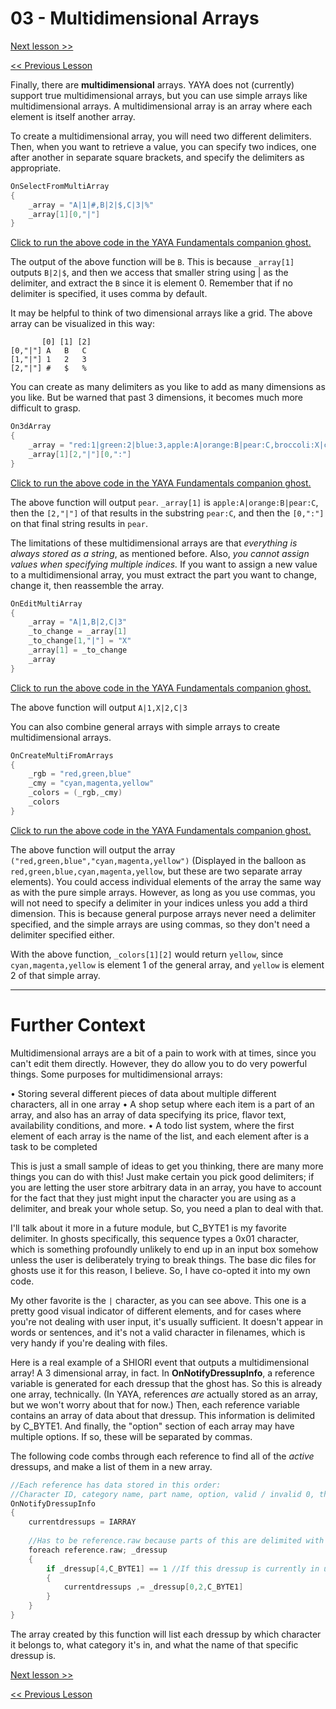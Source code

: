 # 03 - Multidimensional Arrays

[Next lesson >>]()

[<< Previous Lesson]()

Finally, there are **multidimensional** arrays. YAYA does not (currently) support true multidimensional arrays, but you can use simple arrays like multidimensional arrays. A multidimensional array is an array where each element is itself another array.

To create a multidimensional array, you will need two different delimiters. Then, when you want to retrieve a value, you can specify two indices, one after another in separate square brackets, and specify the delimiters as appropriate.

```c
OnSelectFromMultiArray
{
	_array = "A|1|#,B|2|$,C|3|%"
	_array[1][0,"|"]
}
```

[Click to run the above code in the YAYA Fundamentals companion ghost.](https://zichqec.github.io/s-the-skeleton/jump.html?url=x-ukagaka-link%3Atype%3Devent%26ghost%3DYAYA%20Fundamentals%26info%3DOnExample.M2.L3.SelectFromMultiArray)

The output of the above function will be `B`. This is because `_array[1]` outputs `B|2|$`, and then we access that smaller string using | as the delimiter, and extract the `B` since it is element 0. Remember that if no delimiter is specified, it uses comma by default.

It may be helpful to think of two dimensional arrays like a grid. The above array can be visualized in this way:

```
       [0] [1] [2]
[0,"|"] A   B   C
[1,"|"] 1   2   3
[2,"|"] #   $   %
```

You can create as many delimiters as you like to add as many dimensions as you like. But be warned that past 3 dimensions, it becomes much more difficult to grasp.

```c
On3dArray
{
	_array = "red:1|green:2|blue:3,apple:A|orange:B|pear:C,broccoli:X|celery:Y|corn:Z"
	_array[1][2,"|"][0,":"]
}
```

[Click to run the above code in the YAYA Fundamentals companion ghost.](https://zichqec.github.io/s-the-skeleton/jump.html?url=x-ukagaka-link%3Atype%3Devent%26ghost%3DYAYA%20Fundamentals%26info%3DOnExample.M2.L3.3dArray)

The above function will output `pear`. `_array[1]` is `apple:A|orange:B|pear:C`, then the `[2,"|"]` of that results in the substring `pear:C`, and then the `[0,":"]` on that final string results in `pear`.

The limitations of these multidimensional arrays are that *everything is always stored as a string*, as mentioned before. Also, *you cannot assign values when specifying multiple indices.* If you want to assign a new value to a multidimensional array, you must extract the part you want to change, change it, then reassemble the array.

```c
OnEditMultiArray
{
	_array = "A|1,B|2,C|3"
	_to_change = _array[1]
	_to_change[1,"|"] = "X"
	_array[1] = _to_change
	_array
}
```

[Click to run the above code in the YAYA Fundamentals companion ghost.](https://zichqec.github.io/s-the-skeleton/jump.html?url=x-ukagaka-link%3Atype%3Devent%26ghost%3DYAYA%20Fundamentals%26info%3DOnExample.M2.L3.EditMultiArray)

The above function will output `A|1,X|2,C|3`

You can also combine general arrays with simple arrays to create multidimensional arrays.

```c
OnCreateMultiFromArrays
{
	_rgb = "red,green,blue"
	_cmy = "cyan,magenta,yellow"
	_colors = (_rgb,_cmy)
	_colors
}
```

[Click to run the above code in the YAYA Fundamentals companion ghost.](https://zichqec.github.io/s-the-skeleton/jump.html?url=x-ukagaka-link%3Atype%3Devent%26ghost%3DYAYA%20Fundamentals%26info%3DOnExample.M2.L3.CreateMultiFromArrays)

The above function will output the array `("red,green,blue","cyan,magenta,yellow")` (Displayed in the balloon as `red,green,blue,cyan,magenta,yellow`, but these are two separate array elements). You could access individual elements of the array the same way as with the pure simple arrays. However, as long as you use commas, you will not need to specify a delimiter in your indices unless you add a third dimension. This is because general purpose arrays never need a delimiter specified, and the simple arrays are using commas, so they don't need a delimiter specified either.

With the above function, `_colors[1][2]` would return `yellow`, since `cyan,magenta,yellow` is element 1 of the general array, and `yellow` is element 2 of that simple array.

---

# Further Context

Multidimensional arrays are a bit of a pain to work with at times, since you can't edit them directly. However, they do allow you to do very powerful things. Some purposes for multidimensional arrays:

• Storing several different pieces of data about multiple different characters, all in one array
• A shop setup where each item is a part of an array, and also has an array of data specifying its price, flavor text, availability conditions, and more.
• A todo list system, where the first element of each array is the name of the list, and each element after is a task to be completed

This is just a small sample of ideas to get you thinking, there are many more things you can do with this! Just make certain you pick good delimiters; if you are letting the user store arbitrary data in an array, you have to account for the fact that they just might input the character you are using as a delimiter, and break your whole setup. So, you need a plan to deal with that.

I'll talk about it more in a future module, but C_BYTE1 is my favorite delimiter. In ghosts specifically, this sequence types a 0x01 character, which is something profoundly unlikely to end up in an input box somehow unless the user is deliberately trying to break things. The base dic files for ghosts use it for this reason, I believe. So, I have co-opted it into my own code.

My other favorite is the `|` character, as you can see above. This one is a pretty good visual indicator of different elements, and for cases where you're not dealing with user input, it's usually sufficient. It doesn't appear in words or sentences, and it's not a valid character in filenames, which is very handy if you're dealing with files.

Here is a real example of a SHIORI event that outputs a multidimensional array! A 3 dimensional array, in fact. In **OnNotifyDressupInfo**, a reference variable is generated for each dressup that the ghost has. So this is already one array, technically. (In YAYA, references *are* actually stored as an array, but we won't worry about that for now.) Then, each reference variable contains an array of data about that dressup. This information is delimited by C_BYTE1. And finally, the "option" section of each array may have multiple options. If so, these will be separated by commas.

The following code combs through each reference to find all of the *active* dressups, and make a list of them in a new array.

```c
//Each reference has data stored in this order:
//Character ID, category name, part name, option, valid / invalid 0, thumbnail path
OnNotifyDressupInfo
{
	currentdressups = IARRAY
	
	//Has to be reference.raw because parts of this are delimited with C_BYTE1 - this is to do with auto type convert, more on that in a later module!
	foreach reference.raw; _dressup
	{
		if _dressup[4,C_BYTE1] == 1 //If this dressup is currently in use
		{
			currentdressups ,= _dressup[0,2,C_BYTE1]
		}
	}
}
```

The array created by this function will list each dressup by which character it belongs to, what category it's in, and what the name of that specific dressup is.

[Next lesson >>]()

[<< Previous Lesson]()